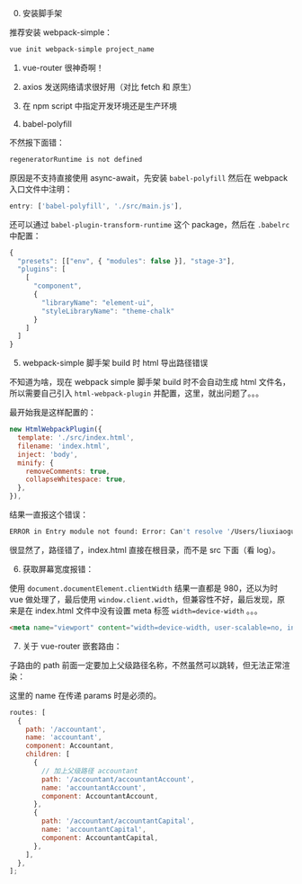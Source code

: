 0.  安装脚手架

推荐安装 webpack-simple：

```bash
vue init webpack-simple project_name
```

1.  vue-router 很神奇啊！

2.  axios 发送网络请求很好用（对比 fetch 和 原生）

3.  在 npm script 中指定开发环境还是生产环境

4.  babel-polyfill

不然报下面错：

```bash
regeneratorRuntime is not defined
```

原因是不支持直接使用 async-await，先安装 `babel-polyfill` 然后在 webpack 入口文件中注明：

```js
entry: ['babel-polyfill', './src/main.js'],
```

还可以通过 `babel-plugin-transform-runtime` 这个 package，然后在 `.babelrc` 中配置：

```js
{
  "presets": [["env", { "modules": false }], "stage-3"],
  "plugins": [
    [
      "component",
      {
        "libraryName": "element-ui",
        "styleLibraryName": "theme-chalk"
      }
    ]
  ]
}
```

5.  webpack-simple 脚手架 build 时 html 导出路径错误

不知道为啥，现在 webpack simple 脚手架 build 时不会自动生成 html 文件名，所以需要自己引入 `html-webpack-plugin` 并配置，这里，就出问题了。。。

最开始我是这样配置的：

```js
new HtmlWebpackPlugin({
  template: './src/index.html',
  filename: 'index.html',
  inject: 'body',
  minify: {
    removeComments: true,
    collapseWhitespace: true,
  },
}),
```

结果一直报这个错误：

```bash
ERROR in Entry module not found: Error: Can't resolve '/Users/liuxiaoguang/work/lansheng/project/gtdollar_web_oa/src/index.html' in '/Users/liuxiaoguang/work/lansheng/project/gtdollar_web_oa'
```

很显然了，路径错了，index.html 直接在根目录，而不是 src 下面（看 log）。

6.  获取屏幕宽度报错：

使用 `document.documentElement.clientWidth` 结果一直都是 980，还以为时 vue 做处理了，最后使用 `window.client.width`，但兼容性不好，最后发现，原来是在 index.html 文件中没有设置 meta 标签 `width=device-width` 。。。

```html
<meta name="viewport" content="width=device-width, user-scalable=no, initial-scale=1.0">
```

7.  关于 vue-router 嵌套路由：

子路由的 path 前面一定要加上父级路径名称，不然虽然可以跳转，但无法正常渲染：

这里的 name 在传递 params 时是必须的。

```js
routes: [
  {
    path: '/accountant',
    name: 'accountant',
    component: Accountant,
    children: [
      {
        // 加上父级路径 accountant
        path: '/accountant/accountantAccount',
        name: 'accountantAccount',
        component: AccountantAccount,
      },
      {
        path: '/accountant/accountantCapital',
        name: 'accountantCapital',
        component: AccountantCapital,
      },
    ],
  },
];
```
